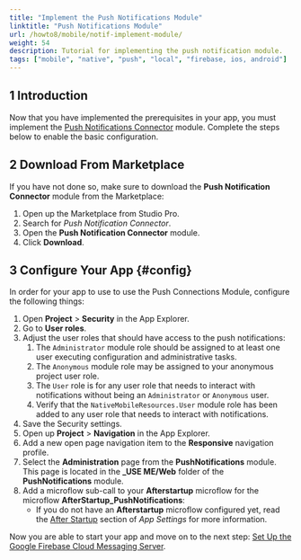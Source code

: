 ```yaml
---
title: "Implement the Push Notifications Module"
linktitle: "Push Notifications Module"
url: /howto8/mobile/notif-implement-module/
weight: 54
description: Tutorial for implementing the push notification module.
tags: ["mobile", "native", "push", "local", "firebase, ios, android"]
---
```


## 1 Introduction

Now that you have implemented the prerequisites in your app, you must implement the [Push Notifications Connector](/appstore/modules/push-notifications/) module. Complete the steps below to enable the basic configuration.

## 2 Download From Marketplace

If you have not done so, make sure to download the **Push Notification Connector** module from the Marketplace:

1. Open up the Marketplace from Studio Pro.
1. Search for *Push Notification Connector*.
1. Open the **Push Notification Connector** module.
1. Click **Download**.

## 3 Configure Your App {#config}

In order for your app to use to use the Push Connections Module, configure the following things:

1. Open **Project** > **Security** in the App Explorer.
1. Go to **User roles**.<br />
1. Adjust the user roles that should have access to the push notifications:<br />
    1. The `Administrator` module role should be assigned to at least one user executing configuration and administrative tasks. <br />
    1. The `Anonymous` module role may be assigned to your anonymous project user role. <br />
    1. The `User` role is for any user role that needs to interact with notifications without being an `Administrator` or `Anonymous` user.
    1. Verify that the `NativeMobileResources.User` module role has been added to any user role that needs to interact with notifications.
1. Save the Security settings.
1. Open up **Project** > **Navigation** in the App Explorer.
1. Add a new open page navigation item to the **Responsive** navigation profile.
1. Select the **Administration** page from the **PushNotifications** module. This page is located in the **_USE ME/Web** folder of the **PushNotifications** module.
1. Add a microflow sub-call to your **Afterstartup** microflow for the microflow **AfterStartup_PushNotifications**:<br />
    * If you do not have an **Afterstartup** microflow configured yet, read the [After Startup](/refguide8/project-settings/#after-startup) section of *App Settings* for more information.

Now you are able to start your app and move on to the next step: [Set Up the Google Firebase Cloud Messaging Server](/howto8/mobile/setting-up-google-firebase-cloud-messaging-server/).
